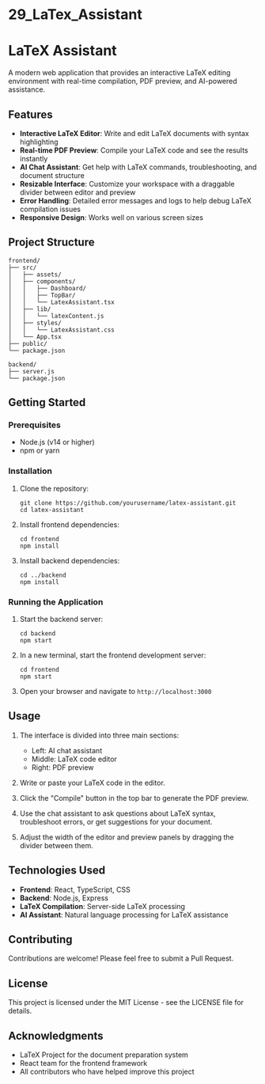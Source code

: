 # 29_LaTex_Assistant
# LaTeX Assistant

A modern web application that provides an interactive LaTeX editing environment with real-time compilation, PDF preview, and AI-powered assistance.

## Features

- **Interactive LaTeX Editor**: Write and edit LaTeX documents with syntax highlighting
- **Real-time PDF Preview**: Compile your LaTeX code and see the results instantly
- **AI Chat Assistant**: Get help with LaTeX commands, troubleshooting, and document structure
- **Resizable Interface**: Customize your workspace with a draggable divider between editor and preview
- **Error Handling**: Detailed error messages and logs to help debug LaTeX compilation issues
- **Responsive Design**: Works well on various screen sizes

## Project Structure

```
frontend/
├── src/
│   ├── assets/
│   ├── components/
│   │   ├── Dashboard/
│   │   ├── TopBar/
│   │   └── LatexAssistant.tsx
│   ├── lib/
│   │   └── latexContent.js
│   ├── styles/
│   │   └── LatexAssistant.css
│   └── App.tsx
├── public/
└── package.json

backend/
├── server.js
└── package.json
```

## Getting Started

### Prerequisites

- Node.js (v14 or higher)
- npm or yarn

### Installation

1. Clone the repository:
   ```
   git clone https://github.com/yourusername/latex-assistant.git
   cd latex-assistant
   ```

2. Install frontend dependencies:
   ```
   cd frontend
   npm install
   ```

3. Install backend dependencies:
   ```
   cd ../backend
   npm install
   ```

### Running the Application

1. Start the backend server:
   ```
   cd backend
   npm start
   ```

2. In a new terminal, start the frontend development server:
   ```
   cd frontend
   npm start
   ```

3. Open your browser and navigate to `http://localhost:3000`

## Usage

1. The interface is divided into three main sections:
   - Left: AI chat assistant
   - Middle: LaTeX code editor
   - Right: PDF preview

2. Write or paste your LaTeX code in the editor.

3. Click the "Compile" button in the top bar to generate the PDF preview.

4. Use the chat assistant to ask questions about LaTeX syntax, troubleshoot errors, or get suggestions for your document.

5. Adjust the width of the editor and preview panels by dragging the divider between them.

## Technologies Used

- **Frontend**: React, TypeScript, CSS
- **Backend**: Node.js, Express
- **LaTeX Compilation**: Server-side LaTeX processing
- **AI Assistant**: Natural language processing for LaTeX assistance

## Contributing

Contributions are welcome! Please feel free to submit a Pull Request.

## License

This project is licensed under the MIT License - see the LICENSE file for details.

## Acknowledgments

- LaTeX Project for the document preparation system
- React team for the frontend framework
- All contributors who have helped improve this project
